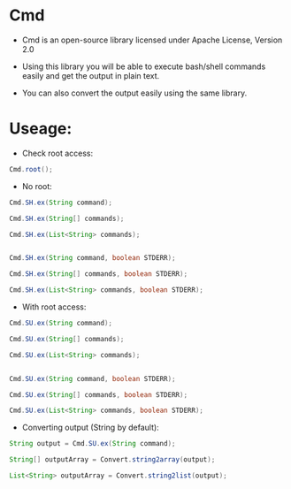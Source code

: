 Cmd
=

- Cmd is an open-source library licensed under Apache License, Version 2.0

- Using this library you will be able to execute bash/shell commands easily and get the output in plain text.

- You can also convert the output easily using the same library.

Useage:
=

- Check root access:

```java
Cmd.root();
```

- No root:

```java
Cmd.SH.ex(String command);

Cmd.SH.ex(String[] commands);

Cmd.SH.ex(List<String> commands);


Cmd.SH.ex(String command, boolean STDERR);

Cmd.SH.ex(String[] commands, boolean STDERR);

Cmd.SH.ex(List<String> commands, boolean STDERR);
```

- With root access:

```java
Cmd.SU.ex(String command);

Cmd.SU.ex(String[] commands);

Cmd.SU.ex(List<String> commands);


Cmd.SU.ex(String command, boolean STDERR);

Cmd.SU.ex(String[] commands, boolean STDERR);

Cmd.SU.ex(List<String> commands, boolean STDERR);
```

- Converting output (String by default):

```java
String output = Cmd.SU.ex(String command);

String[] outputArray = Convert.string2array(output);

List<String> outputArray = Convert.string2list(output);
```
